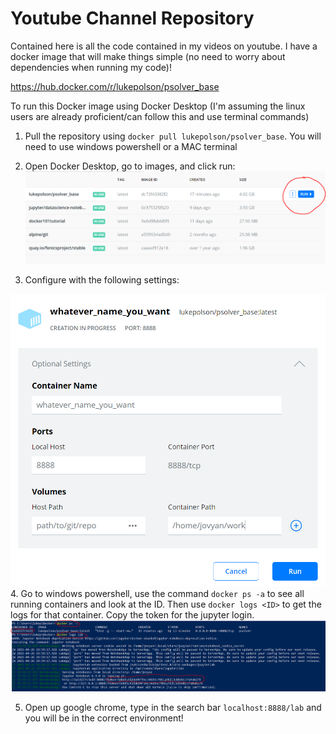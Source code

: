 # Youtube Channel Repository

Contained here is all the code contained in my videos on youtube. I have a docker image that will make things simple (no need to worry about dependencies when running my code)!

https://hub.docker.com/r/lukepolson/psolver_base

To run this Docker image using Docker Desktop (I'm assuming the linux users are already proficient/can follow this and use terminal commands)

1. Pull the repository using `docker pull lukepolson/psolver_base`. You will need to use windows powershell or a MAC terminal
2. Open Docker Desktop, go to images, and click run:
![Alt text](images/step1.PNG?raw=true "1")

3. Configure with the following settings:

![Alt text](images/step1.5.PNG?raw=true "2")
4. Go to windows powershell, use the command `docker ps -a` to see all running containers and look at the ID. Then use `docker logs <ID>` to get the logs for that container. Copy the token for the jupyter login.
![Alt text](images/step2.PNG?raw=true "3")

5. Open up google chrome, type in the search bar `localhost:8888/lab` and you will be in the correct environment!
